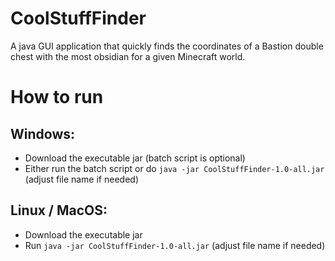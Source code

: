 # CoolStuffFinder
A java GUI application that quickly finds the coordinates of a Bastion double chest with the most obsidian for a given Minecraft world.

# How to run
## Windows:
- Download the executable jar (batch script is optional)
- Either run the batch script or do `java -jar CoolStuffFinder-1.0-all.jar` (adjust file name if needed)
  
## Linux / MacOS:
- Download the executable jar
- Run `java -jar CoolStuffFinder-1.0-all.jar` (adjust file name if needed)
